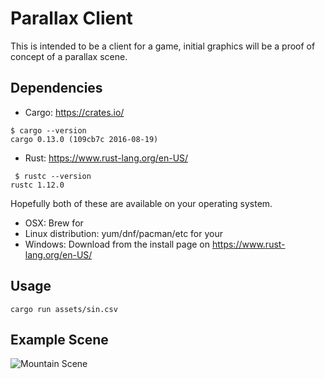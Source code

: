 Parallax Client
===============

This is intended to be a client for a game,
initial graphics will be a proof of concept
of a parallax scene.

Dependencies
------------

* Cargo: https://crates.io/
```
$ cargo --version
cargo 0.13.0 (109cb7c 2016-08-19)
```


* Rust: https://www.rust-lang.org/en-US/
```
 $ rustc --version
rustc 1.12.0
```


Hopefully both of these are available on your operating system.
* OSX: Brew for
* Linux distribution: yum/dnf/pacman/etc for your
* Windows: Download from the install page on https://www.rust-lang.org/en-US/

Usage
-----

```cargo run assets/sin.csv```


Example Scene
-------------


![Mountain Scene](docs/eg-mountain-scene.png "Mountain")
